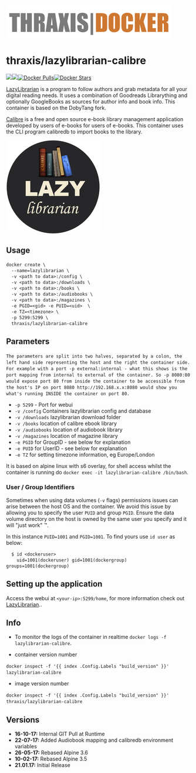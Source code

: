 [![Thraxis|Docker](https://raw.githubusercontent.com/thraxis/docker-templates/master/thraxis/img/thraxis-docker-medium.png)][templateurl]

# thraxis/lazylibrarian-calibre
[![](https://images.microbadger.com/badges/version/thraxis/lazylibrarian-calibre.svg)](https://microbadger.com/images/thraxis/lazylibrarian-calibre "Get your own version badge on microbadger.com")[![](https://images.microbadger.com/badges/image/thraxis/lazylibrarian-calibre.svg)](https://microbadger.com/images/thraxis/lazylibrarian-calibre "Get your own image badge on microbadger.com")[![Docker Pulls](https://img.shields.io/docker/pulls/thraxis/lazylibrarian-calibre.svg)][hub][![Docker Stars](https://img.shields.io/docker/stars/thraxis/lazylibrarian-calibre.svg)][hub]

[LazyLibrarian][lazyurl] is a program to follow authors and grab metadata for all your digital reading needs. It uses a combination of Goodreads Librarything and optionally GoogleBooks as sources for author info and book info.  This container is based on the DobyTang fork.

[Calibre][calibreurl] is a free and open source e-book library management application developed by users of e-books for users of e-books. This container uses the CLI program calibredb to import books to the library.

[![lazylibrarian](https://raw.githubusercontent.com/thraxis/docker-templates/master/thraxis/img/lazylibrarian-calibre-icon.png)][lazyurl]

## Usage

```
docker create \
  --name=lazylibrarian \
  -v <path to data>:/config \
  -v <path to data>:/downloads \
  -v <path to data>:/books \
  -v <path to data>:/audiobooks \
  -v <path to data>:/magazines \
  -e PGID=<gid> -e PUID=<uid>  \
  -e TZ=<timezone> \
  -p 5299:5299 \
  thraxis/lazylibrarian-calibre
```

## Parameters

`The parameters are split into two halves, separated by a colon, the left hand side representing the host and the right the container side.
For example with a port -p external:internal - what this shows is the port mapping from internal to external of the container.
So -p 8080:80 would expose port 80 from inside the container to be accessible from the host's IP on port 8080
http://192.168.x.x:8080 would show you what's running INSIDE the container on port 80.`


* `-p 5299` - Port for webui
* `-v /config` Containers lazylibrarian config and database
* `-v /downloads` lazylibrarian download folder
* `-v /books` location of calibre ebook library
* `-v /audiobooks` location of audiobook library
* `-v /magazines` location of magazine library
* `-e PGID` for GroupID - see below for explanation
* `-e PUID` for UserID - see below for explanation
* `-e TZ` for setting timezone information, eg Europe/London

It is based on alpine linux with s6 overlay, for shell access whilst the container is running do `docker exec -it lazylibrarian-calibre /bin/bash`.

### User / Group Identifiers

Sometimes when using data volumes (`-v` flags) permissions issues can arise between the host OS and the container. We avoid this issue by allowing you to specify the user `PUID` and group `PGID`. Ensure the data volume directory on the host is owned by the same user you specify and it will "just work" ™.

In this instance `PUID=1001` and `PGID=1001`. To find yours use `id user` as below:

```
  $ id <dockeruser>
    uid=1001(dockeruser) gid=1001(dockergroup) groups=1001(dockergroup)
```

## Setting up the application
Access the webui at `<your-ip>:5299/home`, for more information check out [LazyLibrarian][lazyurl]..

## Info

* To monitor the logs of the container in realtime `docker logs -f lazylibrarian-calibre`.

* container version number

`docker inspect -f '{{ index .Config.Labels "build_version" }}' lazylibrarian-calibre`

* image version number

`docker inspect -f '{{ index .Config.Labels "build_version" }}' thraxis/lazylibrarian-calibre`

## Versions
+ **16-10-17:** Internal GIT Pull at Runtime
+ **22-07-17:** Added Audiobook mapping and calibredb environment variables
+ **26-05-17:** Rebased Alpine 3.6
+ **10-02-17:** Rebased Alpine 3.5
+ **21.01.17:** Initial Release

[templateurl]: https://github.com/Thraxis/docker-templates
[hub]: https://hub.docker.com/r/thraxis/lazylibrarian-calibre/
[lazyurl]: https://github.com/DobyTang/LazyLibrarian
[calibreurl]: http://calibre-ebook.com/
